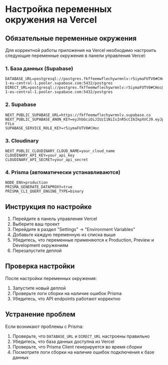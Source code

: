 # Настройка переменных окружения на Vercel

## Обязательные переменные окружения

Для корректной работы приложения на Vercel необходимо настроить следующие переменные окружения в панели управления Vercel:

### 1. База данных (Supabase)
```
DATABASE_URL=postgresql://postgres.fkffeemwflechywrmnlv:r5iymaFUTV0#CHoc@aws-1-eu-central-1.pooler.supabase.com:5432/postgres
DIRECT_URL=postgresql://postgres.fkffeemwflechywrmnlv:r5iymaFUTV0#CHoc@aws-1-eu-central-1.pooler.supabase.com:5432/postgres
```

### 2. Supabase
```
NEXT_PUBLIC_SUPABASE_URL=https://fkffeemwflechywrmnlv.supabase.co
NEXT_PUBLIC_SUPABASE_ANON_KEY=eyJhbGciOiJIUzI1NiIsInR5cCI6IkpXVCJ9.eyJpc3MiOiJzdXBhYmFzZSIsInJlZiI6ImZrZmZlZW13ZmxlY2h5d3Jtbmx2Iiwicm9sZSI6ImFub24iLCJpYXQiOjE3NTY2Mzg1MzcsImV4cCI6MjA3MjIxNDUzN30.Mf5z7GfCJ1NnyvFcQbGAtUkMEsyMnFcumHHWNu-FtLo
SUPABASE_SERVICE_ROLE_KEY=r5iymaFUTV0#CHoc
```

### 3. Cloudinary
```
NEXT_PUBLIC_CLOUDINARY_CLOUD_NAME=your_cloud_name
CLOUDINARY_API_KEY=your_api_key
CLOUDINARY_API_SECRET=your_api_secret
```

### 4. Prisma (автоматически устанавливаются)
```
NODE_ENV=production
PRISMA_GENERATE_DATAPROXY=true
PRISMA_CLI_QUERY_ENGINE_TYPE=binary
```

## Инструкция по настройке

1. Перейдите в панель управления Vercel
2. Выберите ваш проект
3. Перейдите в раздел "Settings" → "Environment Variables"
4. Добавьте каждую переменную из списка выше
5. Убедитесь, что переменные применяются к Production, Preview и Development окружениям
6. Перезапустите деплой

## Проверка настройки

После настройки переменных окружения:

1. Запустите новый деплой
2. Проверьте логи сборки на наличие ошибок Prisma
3. Убедитесь, что API endpoints работают корректно

## Устранение проблем

Если возникают проблемы с Prisma:

1. Проверьте, что `DATABASE_URL` и `DIRECT_URL` настроены правильно
2. Убедитесь, что база данных доступна из Vercel
3. Проверьте, что Prisma Client генерируется во время сборки
4. Посмотрите логи сборки на наличие ошибок подключения к базе данных
